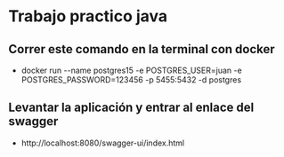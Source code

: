 # Trabajo practico java

## Correr este comando en la terminal con docker
- docker run --name postgres15   -e POSTGRES_USER=juan -e POSTGRES_PASSWORD=123456 -p 5455:5432 -d postgres

## Levantar la aplicación y entrar al enlace del swagger
- http://localhost:8080/swagger-ui/index.html
